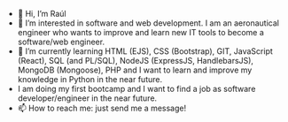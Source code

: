 - 👋 Hi, I’m Raúl
- 👀 I’m interested in software and web development. I am an aeronautical engineer who wants to improve and learn new IT tools to become a software/web engineer.
- 🌱 I’m currently learning HTML (EJS), CSS (Bootstrap), GIT, JavaScript (React), SQL (and PL/SQL), NodeJS (ExpressJS, HandlebarsJS), MongoDB (Mongoose), PHP and I want to learn and improve my knowledge in Python in the near future.
- I am doing my first bootcamp and I want to find a job as software developer/engineer in the near future.
- 📫 How to reach me: just send me a message!

<!---
RaAlMer/RaAlMer is a ✨ special ✨ repository because its `README.md` (this file) appears on your GitHub profile.
You can click the Preview link to take a look at your changes.
--->
